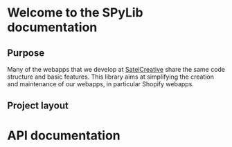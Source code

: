 # Welcome to the SPyLib documentation

## Purpose

Many of the webapps that we develop at [SatelCreative](https://satelcreative.com/) share the same
code structure and basic features.
This library aims at simplifying the creation and maintenance of our webapps, in particular Shopify webapps.



## Project layout

# API documentation
